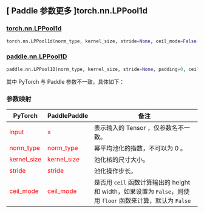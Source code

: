 ## [ Paddle 参数更多 ]torch.nn.LPPool1d

### [torch.nn.LPPool1d](https://pytorch.org/docs/stable/generated/torch.nn.LPPool1d.html#lppool1d)

```python
torch.nn.LPPool1d(norm_type, kernel_size, stride=None, ceil_mode=False)
```

### [paddle.nn.LPPool1D](https://www.paddlepaddle.org.cn/documentation/docs/zh/develop/api/paddle/nn/LPPool1D_cn.html#lppool1d)
```python
paddle.nn.LPPool1D(norm_type, kernel_size, stride=None, padding=0, ceil_mode=False, data_format='NCL', name=None)
```

其中 PyTorch 与 Paddle 参数不一致，具体如下：

### 参数映射

| PyTorch       | PaddlePaddle | 备注                                                   |
| ------------- | ------------ | ------------------------------------------------------ |
| <font color='red'> input </font> | <font color='red'> x </font> | 表示输入的 Tensor ，仅参数名不一致。  |
| <font color='red'> norm_type </font> | <font color='red'> norm_type </font> | 幂平均池化的指数，不可以为 0 。 |
| <font color='red'> kernel_size </font>   | <font color='red'> kernel_size </font>   | 池化核的尺寸大小。               |
| <font color='red'> stride  </font>         |    <font color='red'> stride  </font>         | 池化操作步长。             |
| <font color='red'> ceil_mode </font>             | <font color='red'> ceil_mode </font>  | 是否用 `ceil` 函数计算输出的 height 和 width，如果设置为 `False`，则使用 `floor` 函数来计算，默认为 `False`             |
